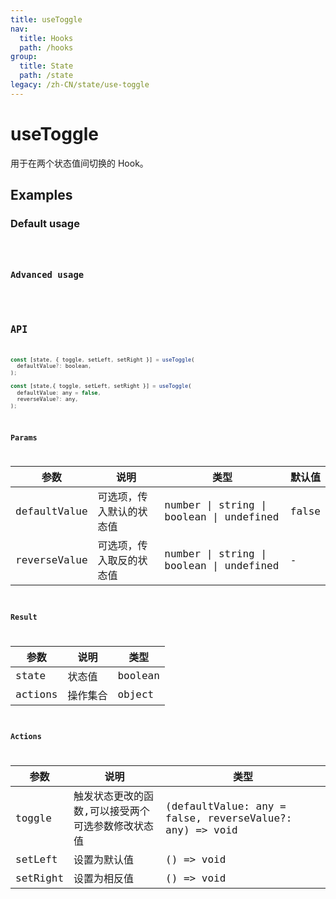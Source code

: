 ```yaml
---
title: useToggle
nav:
  title: Hooks
  path: /hooks
group:
  title: State
  path: /state
legacy: /zh-CN/state/use-toggle
---
```


# useToggle

用于在两个状态值间切换的 Hook。

## Examples

### Default usage

<code src="./demo/demo1.tsx" />

### Advanced usage

<code src="./demo/demo2.tsx" />

## API

```javascript
const [state, { toggle, setLeft, setRight }] = useToggle(
  defaultValue?: boolean,
);

const [state,{ toggle, setLeft, setRight }] = useToggle(
  defaultValue: any = false,
  reverseValue?: any,
);
```

### Params

| 参数           | 说明           | 类型                                       | 默认值   |
| ------------ | ------------ | ---------------------------------------- | ----- |
| defaultValue | 可选项，传入默认的状态值 | number \| string \| boolean \| undefined | false |
| reverseValue | 可选项，传入取反的状态值 | number \| string \| boolean \| undefined | -     |

### Result

| 参数      | 说明   | 类型      |
| ------- | ---- | ------- |
| state   | 状态值  | boolean |
| actions | 操作集合 | object  |

### Actions

| 参数       | 说明                        | 类型                                                      |
| -------- | ------------------------- | ------------------------------------------------------- |
| toggle   | 触发状态更改的函数,可以接受两个可选参数修改状态值 | (defaultValue: any = false, reverseValue?: any) => void |
| setLeft  | 设置为默认值                    | () => void                                              |
| setRight | 设置为相反值                    | () => void                                              |
